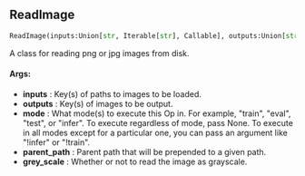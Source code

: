 ## ReadImage
```python
ReadImage(inputs:Union[str, Iterable[str], Callable], outputs:Union[str, Iterable[str]], mode:Union[NoneType, str, Iterable[str]]=None, parent_path:str='', grey_scale:bool=False)
```
A class for reading png or jpg images from disk.

#### Args:

* **inputs** :  Key(s) of paths to images to be loaded.
* **outputs** :  Key(s) of images to be output.
* **mode** :  What mode(s) to execute this Op in. For example, "train", "eval", "test", or "infer". To execute            regardless of mode, pass None. To execute in all modes except for a particular one, you can pass an argument            like "!infer" or "!train".
* **parent_path** :  Parent path that will be prepended to a given path.
* **grey_scale** :  Whether or not to read the image as grayscale.    